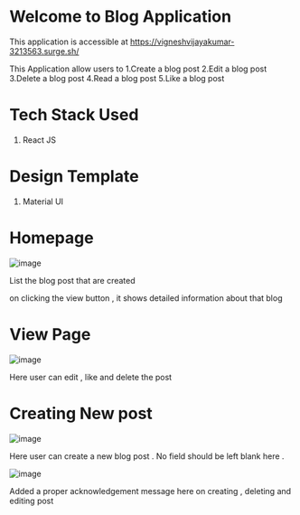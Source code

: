 # Welcome to Blog Application

This application is accessible at https://vigneshvijayakumar-3213563.surge.sh/


This Application allow users to 
1.Create a blog post
2.Edit a blog post
3.Delete a blog post
4.Read a blog post
5.Like a blog post

# Tech Stack Used 
1. React JS

# Design Template
1. Material UI

# Homepage
![image](https://github.com/vigneshfromnagarro/blogapp/assets/171919067/8c2b8128-d6b3-4faf-8fb9-071c103629cc)

List the blog post that are created

on clicking the view button , it shows detailed information about that blog

# View Page
![image](https://github.com/vigneshfromnagarro/blogapp/assets/171919067/566f22c7-6ad7-4c8d-beb4-f92516ccc090)

Here user can edit , like and delete the post

# Creating New post 

![image](https://github.com/vigneshfromnagarro/blogapp/assets/171919067/0ab5502a-cda9-4289-96ff-a6f62f537fcd)

Here user can create a new blog post . No field should be left blank here . 

![image](https://github.com/vigneshfromnagarro/blogapp/assets/171919067/f6dfa3a2-8072-4028-afdb-1ae2d7808ded)

Added a proper acknowledgement message here on creating , deleting and editing post






